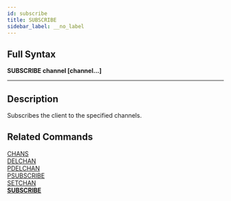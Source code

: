 ```yaml
---
id: subscribe
title: SUBSCRIBE
sidebar_label: __no_label
---
```


## Full Syntax

**SUBSCRIBE  channel [channel...]**

---

## Description

Subscribes the client to the specified channels.

## Related Commands

[CHANS](chans.html)<br>
[DELCHAN](delchan.html)<br>
[PDELCHAN](pdelchan.html)<br>
[PSUBSCRIBE](psubscribe.html)<br>
[SETCHAN](setchan.html)<br>
**[SUBSCRIBE](subscribe.html)**<br>
